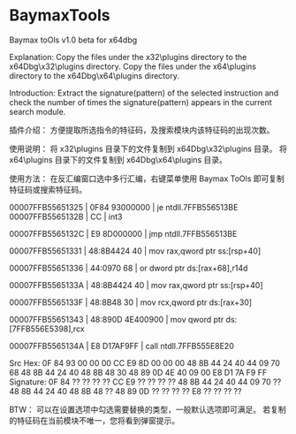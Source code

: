 # BaymaxTools
Baymax toOls v1.0 beta for x64dbg

Explanation:
Copy the files under the x32\plugins directory to the x64Dbg\x32\plugins directory.
Copy the files under the x64\plugins directory to the x64Dbg\x64\plugins directory.

Introduction:
Extract the signature(pattern) of the selected instruction and check the number of times the signature(pattern) appears in the current search module.

插件介绍：
方便提取所选指令的特征码，及搜索模块内该特征码的出现次数。

使用说明：
将 x32\plugins 目录下的文件复制到 x64Dbg\x32\plugins 目录。
将 x64\plugins 目录下的文件复制到 x64Dbg\x64\plugins 目录。

使用方法：
在反汇编窗口选中多行汇编，右键菜单使用 Baymax ToOls 即可复制特征码或搜索特征码。

00007FFB55651325  | 0F84 93000000                  | je ntdll.7FFB556513BE
00007FFB5565132B  | CC                             | int3

00007FFB5565132C  | E9 8D000000                    | jmp ntdll.7FFB556513BE

00007FFB55651331  | 48:8B4424 40                   | mov rax,qword ptr ss:[rsp+40]

00007FFB55651336  | 44:0970 68                     | or dword ptr ds:[rax+68],r14d

00007FFB5565133A  | 48:8B4424 40                   | mov rax,qword ptr ss:[rsp+40]

00007FFB5565133F  | 48:8B48 30                     | mov rcx,qword ptr ds:[rax+30]

00007FFB55651343  | 48:890D 4E400900               | mov qword ptr ds:[7FFB556E5398],rcx

00007FFB5565134A  | E8 D17AF9FF                    | call ntdll.7FFB555E8E20

Src Hex: 0F 84 93 00 00 00 CC E9 8D 00 00 00 48 8B 44 24 40 44 09 70 68 48 8B 44 24 40 48 8B 48 30 48 89 0D 4E 40 09 00 E8 D1 7A F9 FF
Signature: 0F 84 ?? ?? ?? ?? CC E9 ?? ?? ?? ?? 48 8B 44 24 40 44 09 70 ?? 48 8B 44 24 40 48 8B 48 ?? 48 89 0D ?? ?? ?? ?? E8 ?? ?? ?? ?? 

BTW：
可以在设置选项中勾选需要替换的类型，一般默认选项即可满足。
若复制的特征码在当前模块不唯一，您将看到弹窗提示。
